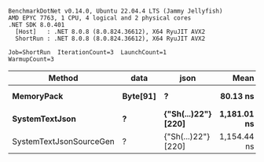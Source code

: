 ```

BenchmarkDotNet v0.14.0, Ubuntu 22.04.4 LTS (Jammy Jellyfish)
AMD EPYC 7763, 1 CPU, 4 logical and 2 physical cores
.NET SDK 8.0.401
  [Host]   : .NET 8.0.8 (8.0.824.36612), X64 RyuJIT AVX2
  ShortRun : .NET 8.0.8 (8.0.824.36612), X64 RyuJIT AVX2

Job=ShortRun  IterationCount=3  LaunchCount=1  
WarmupCount=3  

```
| Method                  | data     | json                | Mean        | Error     | StdDev   | Min         | Max         | Gen0   | Allocated |
|------------------------ |--------- |-------------------- |------------:|----------:|---------:|------------:|------------:|-------:|----------:|
| **MemoryPack**              | **Byte[91]** | **?**                   |    **80.13 ns** |  **2.309 ns** | **0.127 ns** |    **79.99 ns** |    **80.24 ns** | **0.0019** |     **168 B** |
| **SystemTextJson**          | **?**        | **{&quot;Sh(...)22&quot;} [220]** | **1,181.01 ns** | **54.896 ns** | **3.009 ns** | **1,178.49 ns** | **1,184.34 ns** | **0.0019** |     **168 B** |
| SystemTextJsonSourceGen | ?        | {&quot;Sh(...)22&quot;} [220] | 1,154.44 ns | 90.632 ns | 4.968 ns | 1,150.77 ns | 1,160.09 ns | 0.0019 |     168 B |
